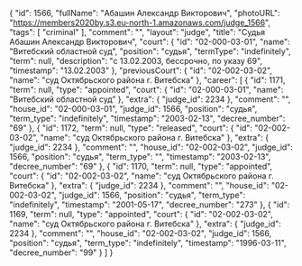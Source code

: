 {
    "id": 1566,
    "fullName": "Абашин Александр Викторович",
    "photoURL": "https://members2020by.s3.eu-north-1.amazonaws.com/judge_1566",
    "tags": [
        "criminal"
    ],
    "comment": "",
    "layout": "judge",
    "title": "Судья Абашин Александр Викторович",
    "court": {
        "id": "02-000-03-01",
        "name": "Витебский областной суд",
        "position": "судья",
        "termType": "indefinitely",
        "term": null,
        "description": "c 13.02.2003, бессрочно, по указу 69",
        "timestamp": "13.02.2003"
    },
    "previousCourt": {
        "id": "02-002-03-02",
        "name": "суд Октябрьского района г. Витебска"
    },
    "career": [
        {
            "id": 1171,
            "term": null,
            "type": "appointed",
            "court": {
                "id": "02-000-03-01",
                "name": "Витебский областной суд"
            },
            "extra": {
                "judge_id": 2234
            },
            "comment": "",
            "house_id": "02-000-03-01",
            "judge_id": 1566,
            "position": "судья",
            "term_type": "indefinitely",
            "timestamp": "2003-02-13",
            "decree_number": "69"
        },
        {
            "id": 1172,
            "term": null,
            "type": "released",
            "court": {
                "id": "02-002-03-02",
                "name": "суд Октябрьского района г. Витебска"
            },
            "extra": {
                "judge_id": 2234
            },
            "comment": "",
            "house_id": "02-002-03-02",
            "judge_id": 1566,
            "position": "судья",
            "term_type": "",
            "timestamp": "2003-02-13",
            "decree_number": "69"
        },
        {
            "id": 1170,
            "term": null,
            "type": "appointed",
            "court": {
                "id": "02-002-03-02",
                "name": "суд Октябрьского района г. Витебска"
            },
            "extra": {
                "judge_id": 2234
            },
            "comment": "",
            "house_id": "02-002-03-02",
            "judge_id": 1566,
            "position": "судья",
            "term_type": "indefinitely",
            "timestamp": "2001-05-17",
            "decree_number": "273"
        },
        {
            "id": 1169,
            "term": null,
            "type": "appointed",
            "court": {
                "id": "02-002-03-02",
                "name": "суд Октябрьского района г. Витебска"
            },
            "extra": {
                "judge_id": 2234
            },
            "comment": "",
            "house_id": "02-002-03-02",
            "judge_id": 1566,
            "position": "судья",
            "term_type": "indefinitely",
            "timestamp": "1996-03-11",
            "decree_number": "99"
        }
    ]
}